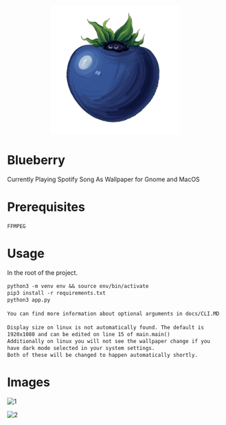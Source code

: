 <p align="center">
<img src="blueberry.png" alt="drawing" width="300"/>
</p>

# Blueberry

Currently Playing Spotify Song As Wallpaper for Gnome and MacOS
 
 # Prerequisites

    FFMPEG

# Usage 

In the root of the project.

    python3 -m venv env && source env/bin/activate
    pip3 install -r requirements.txt
    python3 app.py

    You can find more information about optional arguments in docs/CLI.MD
    
    Display size on linux is not automatically found. The default is 1920x1080 and can be edited on line 15 of main.main()
    Additionally on linux you will not see the wallpaper change if you have dark mode selected in your system settings.
    Both of these will be changed to happen automatically shortly.

# Images 

![1](https://user-images.githubusercontent.com/30321729/145736816-33fa7ca4-7e9c-4299-9ea2-dbfe0acc78ab.png)


![2](https://github.com/user-attachments/assets/f4383f0f-e6a3-48fa-bc66-bce2d57b4d6c)








